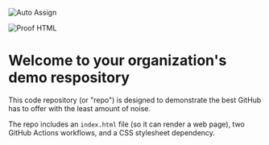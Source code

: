 ![Auto Assign](https://github.com/ican-team-aja/demo-repository/actions/workflows/auto-assign.yml/badge.svg)

![Proof HTML](https://github.com/ican-team-aja/demo-repository/actions/workflows/proof-html.yml/badge.svg)

# Welcome to your organization's demo respository
This code repository (or "repo") is designed to demonstrate the best GitHub has to offer with the least amount of noise.

The repo includes an `index.html` file (so it can render a web page), two GitHub Actions workflows, and a CSS stylesheet dependency.

